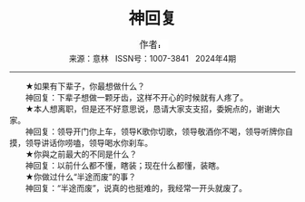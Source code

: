 # <center>神回复</center> 

<div align=center><img src="https://raw.githubusercontent.com/leaguecn/magazines/main/img_authors/%25d7%25f7%25d5%25df%25a3%25ba.jpg"></div> 

<center>来源：意林   ISSN号：1007-3841   2024年4期</center> 


* * *


　　★如果有下辈子，你最想做什么？  
　　神回复：下辈子想做一颗牙齿，这样不开心的时候就有人疼了。  
　　★本人想离职，但是还不好意思说，恳请大家支支招，委婉点的，谢谢大家。  
　　神回复：领导开门你上车，领导K歌你切歌，领导敬酒你不喝，领导听牌你自摸，领导讲话你唠嗑，领导喝水你刹车。  
　　★你與之前最大的不同是什么？  
　　神回复：以前什么都不懂，瞎装；现在什么都懂，装瞎。  
　　★你做过什么“半途而废”的事？  
　　神回复：“半途而废”，说真的也挺难的，我经常一开头就废了。